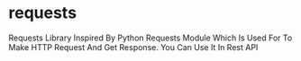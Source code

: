 # requests
Requests Library Inspired By Python Requests Module Which Is Used For To Make HTTP Request And Get Response. You Can Use It In Rest API